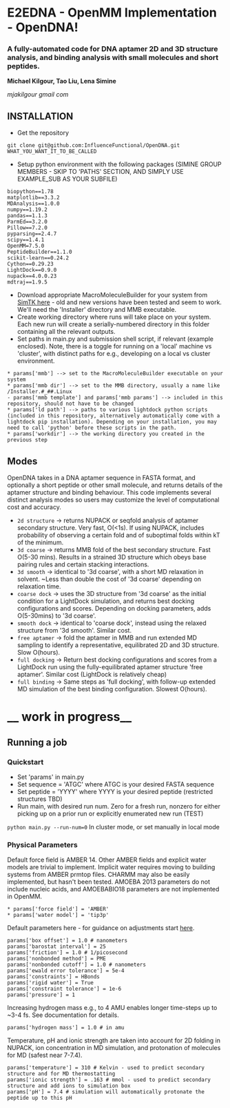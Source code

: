 # E2EDNA - OpenMM Implementation - OpenDNA!

### A fully-automated code for DNA aptamer 2D and 3D structure analysis, and binding analysis with small molecules and short peptides.

**Michael Kilgour, Tao Liu, Lena Simine**

_mjakilgour gmail com_

## INSTALLATION
* Get the repository
```
git clone git@github.com:InfluenceFunctional/OpenDNA.git WHAT_YOU_WANT_IT_TO_BE_CALLED
```
* Setup python environment with the following packages (SIMINE GROUP MEMBERS - SKIP TO 'PATHS' SECTION, AND SIMPLY USE EXAMPLE_SUB AS YOUR SUBFILE)
```
biopython==1.78
matplotlib==3.3.2
MDAnalysis==1.0.0
numpy==1.19.2
pandas==1.1.3
ParmEd==3.2.0
Pillow==7.2.0
pyparsing==2.4.7
scipy==1.4.1
OpenMM=7.5.0
PeptideBuilder==1.1.0
scikit-learn==0.24.2
Cython==0.29.23
LightDock==0.9.0
nupack==4.0.0.23
mdtraj==1.9.5
```
* Download appropriate MacroMoleculeBuilder for your system from [SimTK here](https://simtk.org/projects/rnatoolbox) - old and new versions have been tested and seem to work. We'll need the 'Installer' directory and MMB executable. 
* Create working directory where runs will take place on your system. 
  Each new run will create a serially-numbered directory in this folder containing all the relevant outputs.
* Set paths in main.py and submission shell script, if relevant (example enclosed). Note, there is a toggle for running on a 'local' machine vs 'cluster', with distinct paths for e.g., developing on a local vs cluster environment.
```
* params['mmb'] --> set to the MacroMoleculeBuilder executable on your system
* params['mmb dir'] --> set to the MMB directory, usually a name like /Installer.#_##.Linux
- params['mmb template'] and params['mmb params'] --> included in this repository, should not have to be changed
* params['ld path'] --> paths to various lightdock python scripts (included in this repository, alternatively automatically come with a lightdock pip installation). Depending on your installation, you may need to call 'python' before these scripts in the path.
* params['workdir'] --> the working directory you created in the previous step
```

## Modes
OpenDNA takes in a DNA aptamer sequence in FASTA format, and optionally a short peptide or other small molecule, and returns details of the aptamer structure and binding behaviour.
This code implements several distinct analysis modes so users may customize the level of computational cost and accuracy.

* `2d structure` &rarr; returns NUPACK or seqfold analysis of aptamer secondary structure. Very fast, O(<1s). If using NUPACK, includes probability of observing a certain fold and of suboptimal folds within kT of the minimum.
* `3d coarse` &rarr; returns MMB fold of the best secondary structure. Fast O(5-30 mins). Results in a strained 3D structure which obeys base pairing rules and certain stacking interactions.
* `3d smooth` &rarr; identical to '3d coarse', with a short MD relaxation in solvent. ~Less than double the cost of '3d coarse' depending on relaxation time.
* `coarse dock` &rarr; uses the 3D structure from '3d coarse' as the initial condition for a LightDock simulation, and returns best docking configurations and scores. Depending on docking parameters, adds O(5-30mins) to '3d coarse'.
* `smooth dock` &rarr; identical to 'coarse dock', instead using the relaxed structure from '3d smooth'. Similar cost. 
* `free aptamer` &rarr; fold the aptamer in MMB and run extended MD sampling to identify a representative, equilibrated 2D and 3D structure. Slow O(hours).
* `full docking` &rarr; Return best docking configurations and scores from a LightDock run using the fully-equilibrated aptamer structure 'free aptamer'. Similar cost (LightDock is relatively cheap)
* `full binding` &rarr; Same steps as 'full docking', with follow-up extended MD simulation of the best binding configuration. Slowest O(hours).

# __ work in progress__


## Running a job

### Quickstart
* Set 'params' in main.py
* Set sequence = 'ATGC' where ATGC is your desired FASTA sequence
* Set peptide = 'YYYY' where YYYY is your desired peptide (restricted structures TBD)
* Run main, with desired run num. Zero for a fresh run, nonzero for either picking up on a prior run or explicitly enumerated new run (TEST)

`python main.py --run-num=0` In cluster mode, or set manually in local mode

### Physical Parameters

Default force field is AMBER 14. Other AMBER fields and explicit water models are trivial to implement. Implicit water requires moving to building systems from AMBER prmtop files. CHARMM may also be easily implemented, but hasn't been tested. AMOEBA 2013 parameters do not include nucleic acids, and AMOEBABIO18 parameters are not implemented in OpenMM.  
```
* params['force field'] = 'AMBER'
* params['water model'] = 'tip3p'
```

Default parameters here - for guidance on adjustments start [here](http://docs.openmm.org/latest/userguide/application.html).

```
params['box offset'] = 1.0 # nanometers
params['barostat interval'] = 25
params['friction'] = 1.0 # 1/picosecond
params['nonbonded method'] = PME
params['nonbonded cutoff'] = 1.0 # nanometers
params['ewald error tolerance'] = 5e-4
params['constraints'] = HBonds
params['rigid water'] = True
params['constraint tolerance'] = 1e-6
params['pressure'] = 1 
```

Increasing hydrogen mass e.g., to 4 AMU enables longer time-steps up to ~3-4 fs. See documentation for details.

```
params['hydrogen mass'] = 1.0 # in amu
```

Temperature, pH and ionic strength are taken into account for 2D folding in NUPACK, ion concentration in MD simulation, and protonation of molecules for MD (safest near 7-7.4).

```
params['temperature'] = 310 # Kelvin - used to predict secondary structure and for MD thermostatting
params['ionic strength'] = .163 # mmol - used to predict secondary structure and add ions to simulation box
params['pH'] = 7.4 # simulation will automatically protonate the peptide up to this pH
```
